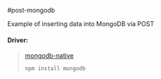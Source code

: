 #post-mongodb

Example of inserting data into MongoDB via POST


#### Driver:

> [mongodb-native]
>
> `npm install mongodb`

[mongodb-native]: http://github.com/christkv/node-mongodb-native
